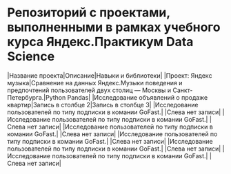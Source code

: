 # Репозиторий с проектами, выполненными в рамках учебного курса Яндекс.Практикум Data Science 

|Название проекта|Описание|Навыки и библиотеки|
|Проект: Яндекс музыка|Сравнение на данных Яндекс.Музыки поведения и предпочтений пользователей двух столиц — Москвы и Санкт-Петербурга.|Python Pandas|
|Исследование объявлений о продаже квартир|Запись в столбце 2|Запись в столбце 3|
|Исследование пользователей по типу подписки в комании GoFast.| |Слева нет записи|
|Исследование пользователей по типу подписки в комании GoFast.| |Слева нет записи|
|Исследование пользователей по типу подписки в комании GoFast.| |Слева нет записи|
|Исследование пользователей по типу подписки в комании GoFast.| |Слева нет записи|
|Исследование пользователей по типу подписки в комании GoFast.| |Слева нет записи|
|Исследование пользователей по типу подписки в комании GoFast.| |Слева нет записи|
